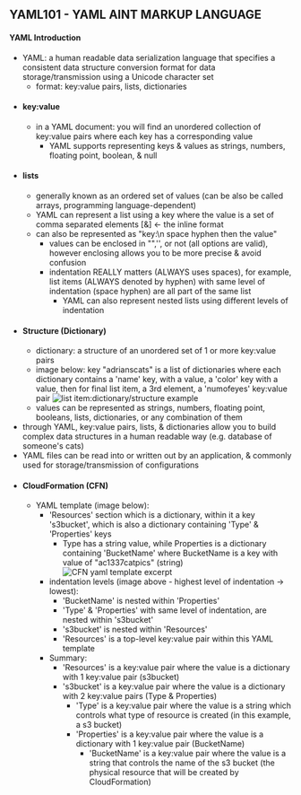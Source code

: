 ## YAML101 - YAML AINT MARKUP LANGUAGE ##

#### YAML Introduction ####
* YAML: a human readable data serialization language that specifies a consistent data structure conversion format for data storage/transmission using a Unicode character set
  * format: key:value pairs, lists, dictionaries
* #### key:value ####
  * in a YAML document: you will find an unordered collection of key:value pairs where each key has a corresponding value
    * YAML supports representing keys & values as strings, numbers, floating point, boolean, & null 
* #### lists ####
  * generally known as an ordered set of values (can be also be called arrays, programming language-dependent)
  * YAML can represent a list using a key where the value is a set of comma separated elements [&] <- the inline format
  * can also be represented as "key:\n space hyphen then the value"
    * values can be enclosed in "",'', or not (all options are valid), however enclosing allows you to be more precise & avoid confusion
    * indentation REALLY matters (ALWAYS uses spaces), for example, list items (ALWAYS denoted by hyphen) with same level of indentation (space hyphen) are all part of the same list
      * YAML can also represent nested lists using different levels of indentation 
* #### Structure (Dictionary) ####
  * dictionary: a structure of an unordered set of 1 or more key:value pairs
  * image below: key "adrianscats" is a list of dictionaries where each dictionary contains a 'name' key, with a value, a 'color' key with a value, then for final list item, a 3rd element, a 'numofeyes' key:value pair
![list item:dictionary/structure example](https://i.postimg.cc/rF5BghY6/image.png)
  * values can be represented as strings, numbers, floating point, booleans, lists, dictionaries, or any combination of them
* through YAML, key:value pairs, lists, & dictionaries allow you to build complex data structures in a human readable way (e.g. database of someone's cats)
* YAML files can be read into or written out by an application, & commonly used for storage/transmission of configurations 
* #### CloudFormation (CFN) ####
  * YAML template (image below):
    * 'Resources' section which is a dictionary, within it a key 's3bucket', which is also a dictionary containing 'Type' & 'Properties' keys
      * Type has a string value, while Properties is a dictionary containing 'BucketName' where BucketName is a key with value of "ac1337catpics" (string)
  ![CFN yaml template excerpt](https://i.postimg.cc/7ZzQsg3M/image2-resize.png)
    * indentation levels (image above - highest level of indentation -> lowest):
      * 'BucketName' is nested within 'Properties'
      * 'Type' & 'Properties' with same level of indentation, are nested within 's3bucket'
      * 's3bucket' is nested within 'Resources'
      * 'Resources' is a top-level key:value pair within this YAML template
    * Summary:
      * 'Resources' is a key:value pair where the value is a dictionary with 1 key:value pair (s3bucket)
      * 's3bucket' is a key:value pair where the value is a dictionary with 2 key:value pairs (Type & Properties)
        * 'Type' is a key:value pair where the value is a string which controls what type of resource is created (in this example, a s3 bucket)
        * 'Properties' is a key:value pair where the value is a dictionary with 1 key:value pair (BucketName)
          * 'BucketName' is a key:value pair where the value is a string that controls the name of the s3 bucket (the physical resource that will be created by CloudFormation)  
